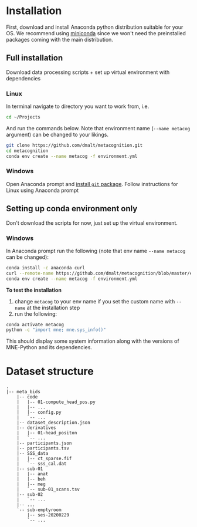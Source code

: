 Installation
============

First, download and install Anaconda python distribution suitable for your OS.
We recommend using [miniconda](https://docs.conda.io/en/latest/miniconda.html) since
we won't need the preinstalled packages coming with the main distribution.


Full installation
-----------------
Download data processing scripts + set up virtual environment with dependencies

### Linux
In terminal navigate to directory you want to work from, i.e.
```bash
cd ~/Projects
```
And run the commands below.
Note that environment name (`--name metacog` argument) can be changed to your likings.
```bash
git clone https://github.com/dmalt/metacognition.git
cd metacognition
conda env create --name metacog -f environment.yml
```


### Windows
Open Anaconda prompt and [install `git` package](https://anaconda.org/anaconda/git).
Follow instructions for Linux using Anaconda prompt

Setting up conda environment only
---------------------------------
Don't download the scripts for now, just set up the virtual environment.

### Windows
In Anaconda prompt run the following (note that env name `--name metacog` can be changed):
```bash
conda install -c anaconda curl
curl --remote-name https://github.com/dmalt/metacognition/blob/master/environment.yml
conda env create --name metacog -f environment.yml
```

**To test the installation**
1. change `metacog` to your env name if you set the custom name with `--name` at the installation step
2. run the following:
```bash
conda activate metacog
python -c "import mne; mne.sys_info()"
```
This should display some system information along with the versions of MNE-Python and its dependencies.


Dataset structure
=================
```
.
|-- meta_bids
    |-- code
    |   |-- 01-compute_head_pos.py
    |   |-- ...
    |   |-- config.py
    |   `-- ...
    |-- dataset_description.json
    |-- derivatives
    |   |-- 01-head_positon
    |   `-- ...
    |-- participants.json
    |-- participants.tsv
    |-- SSS_data
    |   |-- ct_sparse.fif
    |   `-- sss_cal.dat
    |-- sub-01
    |   |-- anat
    |   |-- beh
    |   |-- meg
    |   `-- sub-01_scans.tsv
    |-- sub-02
    |   `-- ...
    |-- ...
    `-- sub-emptyroom
        |-- ses-20200229
        `-- ...
```

